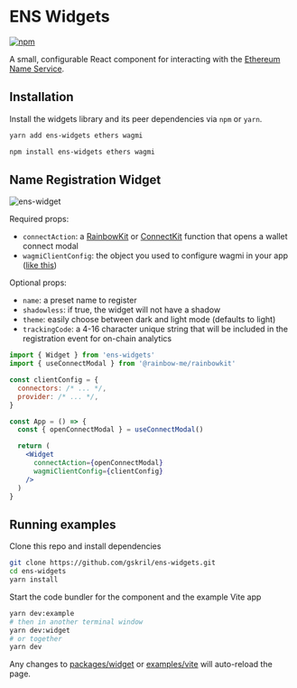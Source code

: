 # ENS Widgets

[![npm](https://img.shields.io/npm/v/ens-widgets)](https://www.npmjs.com/package/ens-widgets)

A small, configurable React component for interacting with the [Ethereum Name Service](http://ens.domains/).

## Installation

Install the widgets library and its peer dependencies via `npm` or `yarn`.

```bash
yarn add ens-widgets ethers wagmi
```

```bash
npm install ens-widgets ethers wagmi
```

## Name Registration Widget

![ens-widget](https://user-images.githubusercontent.com/35093316/212418070-f595cb64-260b-4069-b191-5e2553b8cd6a.jpg)

Required props:

- `connectAction`: a [RainbowKit](https://www.rainbowkit.com/docs/modal-hooks) or [ConnectKit](https://docs.family.co/connectkit/api-reference#usemodal-hook) function that opens a wallet connect modal
- `wagmiClientConfig`: the object you used to configure wagmi in your app ([like this](https://github.com/gskril/web3-starter/blob/main/src/providers.ts#L19-L23))

Optional props:

- `name`: a preset name to register
- `shadowless`: if true, the widget will not have a shadow
- `theme`: easily choose between dark and light mode (defaults to light)
- `trackingCode`: a 4-16 character unique string that will be included in the registration event for on-chain analytics

```jsx
import { Widget } from 'ens-widgets'
import { useConnectModal } from '@rainbow-me/rainbowkit'

const clientConfig = {
  connectors: /* ... */,
  provider: /* ... */,
}

const App = () => {
  const { openConnectModal } = useConnectModal()

  return (
    <Widget
      connectAction={openConnectModal}
      wagmiClientConfig={clientConfig}
    />
  )
}
```

## Running examples

Clone this repo and install dependencies

```bash
git clone https://github.com/gskril/ens-widgets.git
cd ens-widgets
yarn install
```

Start the code bundler for the component and the example Vite app

```bash
yarn dev:example
# then in another terminal window
yarn dev:widget
# or together
yarn dev
```

Any changes to [packages/widget](packages/widget) or [examples/vite](examples/vite) will auto-reload the page.
